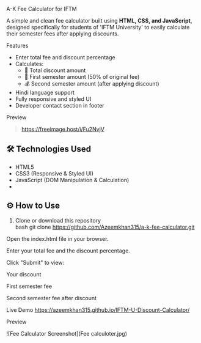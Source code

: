  A-K Fee Calculator for IFTM

A simple and clean fee calculator built using **HTML, CSS, and JavaScript**, designed specifically for students of 'IFTM University' to easily calculate their semester fees after applying discounts.

Features

- Enter total fee and discount percentage
- Calculates:
  - 🎯 Total discount amount
  - 💸 First semester amount (50% of original fee)
  - 💰 Second semester amount (after applying discount)
- Hindi language support
- Fully responsive and styled UI
- Developer contact section in footer

Preview

> https://freeimage.host/i/Fu2NvjV

## 🛠️ Technologies Used

- HTML5
- CSS3 (Responsive & Styled UI)
- JavaScript (DOM Manipulation & Calculation)
- 
## ⚙️ How to Use

1. Clone or download this repository  
   bash
   git clone https://github.com/Azeemkhan315/a-k-fee-calculator.git
   
Open the index.html file in your browser.

Enter your total fee and the discount percentage.

Click "Submit" to view:

Your discount

First semester fee

Second semester fee after discount

Live Demo
https://azeemkhan315.github.io/IFTM-U-Discount-Calculator/

Preview

![Fee Calculator Screenshot](Fee calculoter.jpg)


